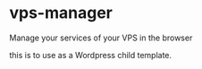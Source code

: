 # vps-manager
Manage your services of your VPS in the browser


this is to use as a Wordpress child template.
